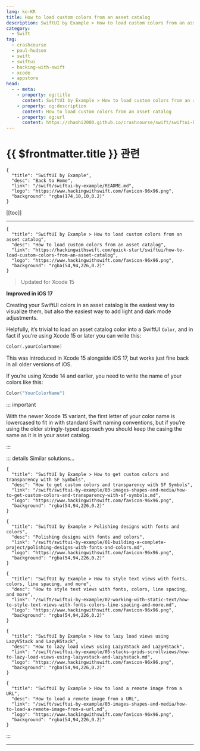 ```yaml
---
lang: ko-KR
title: How to load custom colors from an asset catalog
description: SwiftUI by Example > How to load custom colors from an asset catalog
category:
  - Swift
tag: 
  - crashcourse
  - paul-hudson
  - swift
  - swiftui
  - hacking-with-swift
  - xcode
  - appstore
head:
  - - meta:
    - property: og:title
      content: SwiftUI by Example > How to load custom colors from an asset catalog
    - property: og:description
      content: How to load custom colors from an asset catalog
    - property: og:url
      content: https://chanhi2000.github.io/crashcourse/swift/swiftui-by-example/03-images-shapes-and-media/how-to-load-custom-colors-from-an-asset-catalog.html
---
```


# {{ $frontmatter.title }} 관련

```component VPCard
{
  "title": "SwiftUI by Example",
  "desc": "Back to Home",
  "link": "/swift/swiftui-by-example/README.md",
  "logo": "https://www.hackingwithswift.com/favicon-96x96.png",
  "background": "rgba(174,10,10,0.2)"
}
```

[[toc]]

---

```component VPCard
{
  "title": "SwiftUI by Example > How to load custom colors from an asset catalog",
  "desc": "How to load custom colors from an asset catalog",
  "link": "https://hackingwithswift.com/quick-start/swiftui/how-to-load-custom-colors-from-an-asset-catalog",
  "logo": "https://www.hackingwithswift.com/favicon-96x96.png",
  "background": "rgba(54,94,226,0.2)"
}
```

> Updated for Xcode 15

**Improved in iOS 17**

Creating your SwiftUI colors in an asset catalog is the easiest way to visualize them, but also the easiest way to add light and dark mode adjustments.

Helpfully, it’s trivial to load an asset catalog color into a SwiftUI `Color`, and in fact if you’re using Xcode 15 or later you can write this:

```swift
Color(.yourColorName)
```

This was introduced in Xcode 15 alongside iOS 17, but works just fine back in all older versions of iOS.

If you’re using Xcode 14 and earlier, you need to write the name of your colors like this:

```swift
Color("YourColorName")
```

::: important

With the newer Xcode 15 variant, the first letter of your color name is lowercased to fit in with standard Swift naming conventions, but if you’re using the older stringly-typed approach you should keep the casing the same as it is in your asset catalog.

:::

::: details Similar solutions…

```component VPCard
{
  "title": "SwiftUI by Example > How to get custom colors and transparency with SF Symbols",
  "desc": "How to get custom colors and transparency with SF Symbols",
  "link": "/swift/swiftui-by-example/03-images-shapes-and-media/how-to-get-custom-colors-and-transparency-with-sf-symbols.md",
  "logo": "https://www.hackingwithswift.com/favicon-96x96.png",
  "background": "rgba(54,94,226,0.2)"
}
```

```component VPCard
{
  "title": "SwiftUI by Example > Polishing designs with fonts and colors",
  "desc": "Polishing designs with fonts and colors",
  "link": "/swift/swiftui-by-example/01-building-a-complete-project/polishing-designs-with-fonts-and-colors.md",
  "logo": "https://www.hackingwithswift.com/favicon-96x96.png",
  "background": "rgba(54,94,226,0.2)"
}
```

```component VPCard
{
  "title": "SwiftUI by Example > How to style text views with fonts, colors, line spacing, and more",
  "desc": "How to style text views with fonts, colors, line spacing, and more",
  "link": "/swift/swiftui-by-example/02-working-with-static-text/how-to-style-text-views-with-fonts-colors-line-spacing-and-more.md",
  "logo": "https://www.hackingwithswift.com/favicon-96x96.png",
  "background": "rgba(54,94,226,0.2)"
}
```

```component VPCard
{
  "title": "SwiftUI by Example > How to lazy load views using LazyVStack and LazyHStack",
  "desc": "How to lazy load views using LazyVStack and LazyHStack",
  "link": "/swift/swiftui-by-example/05-stacks-grids-scrollviews/how-to-lazy-load-views-using-lazyvstack-and-lazyhstack.md",
  "logo": "https://www.hackingwithswift.com/favicon-96x96.png",
  "background": "rgba(54,94,226,0.2)"
}
```

```component VPCard
{
  "title": "SwiftUI by Example > How to load a remote image from a URL",
  "desc": "How to load a remote image from a URL",
  "link": "/swift/swiftui-by-example/03-images-shapes-and-media/how-to-load-a-remote-image-from-a-url.md",
  "logo": "https://www.hackingwithswift.com/favicon-96x96.png",
  "background": "rgba(54,94,226,0.2)"
}
```

:::

---

<TagLinks />
